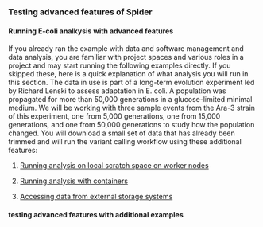 ### Testing advanced features of Spider

#### Running E-coli analkysis with advanced features

If you already ran the example with data and software management and data analysis, you are familiar with project spaces and 
various roles in a project and may start running the following examples directly. If you skipped these, here is a quick 
explanation of what analysis you will run in this section. The data in use is part of a long-term evolution experiment 
led by Richard Lenski to assess adaptation in E. coli. A population was propagated for more than 50,000 generations in a 
glucose-limited minimal medium. We will be working with three sample events from the Ara-3 strain of this experiment, 
one from 5,000 generations, one from 15,000 generations, and one from 50,000 generations to study how the population changed.
You will download a small set of data that has already been trimmed and will run the variant calling workflow using these additional 
features:

1. [Running analysis on local scratch space on worker nodes](https://github.com/sara-nl/spidercourse/blob/master/extras/tmpdir-usage.md)

2. [Running analysis with containers](https://github.com/sara-nl/spidercourse/blob/master/extras/singularity-usage.md)

3. [Accessing data from external storage systems](https://github.com/sara-nl/spidercourse/blob/master/extras/macaroons-usage.md)

#### testing advanced features with additional examples


